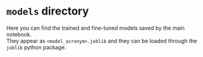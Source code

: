 # `models` directory
Here you can find the trained and fine-tuned models saved by the main notebook.  
They appear as `<model_acronym>.joblib` and they can be loaded through the `joblib` python package.